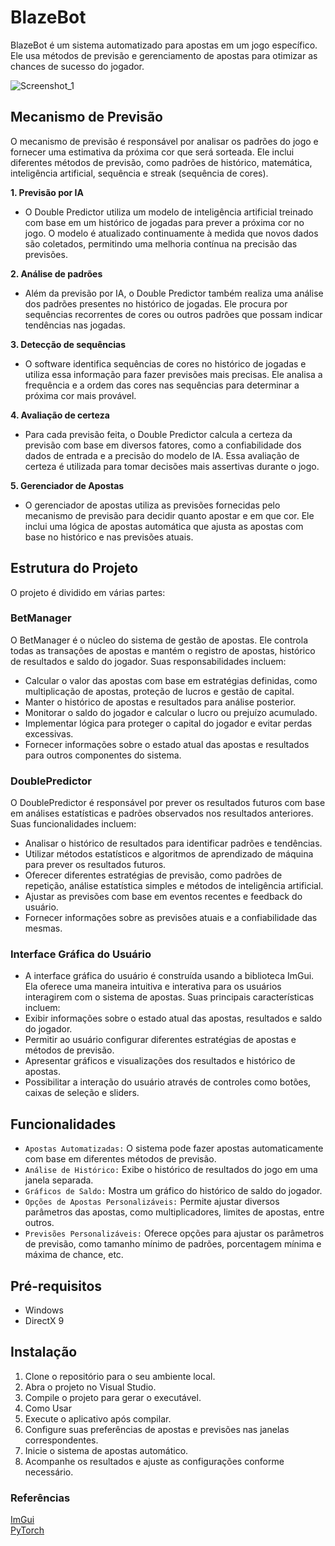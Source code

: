 # BlazeBot
BlazeBot é um sistema automatizado para apostas em um jogo específico. Ele usa métodos de previsão e gerenciamento de apostas para otimizar as chances de sucesso do jogador.

![Screenshot_1](https://github.com/pedro-nuness/BlazeBot/assets/93084039/ed0e2a43-8ee8-447e-9cdf-4f8f24677c99)

## Mecanismo de Previsão
O mecanismo de previsão é responsável por analisar os padrões do jogo e fornecer uma estimativa da próxima cor que será sorteada. Ele inclui diferentes métodos de previsão, como padrões de histórico, matemática, inteligência artificial, sequência e streak (sequência de cores).

**1. Previsão por IA**
- O Double Predictor utiliza um modelo de inteligência artificial treinado com base em um histórico de jogadas para prever a próxima cor no jogo. O modelo é atualizado continuamente à medida que novos dados são coletados, permitindo uma melhoria contínua na precisão das previsões.

**2. Análise de padrões**
- Além da previsão por IA, o Double Predictor também realiza uma análise dos padrões presentes no histórico de jogadas. Ele procura por sequências recorrentes de cores ou outros padrões que possam indicar tendências nas jogadas.

**3. Detecção de sequências**
- O software identifica sequências de cores no histórico de jogadas e utiliza essa informação para fazer previsões mais precisas. Ele analisa a frequência e a ordem das cores nas sequências para determinar a próxima cor mais provável.

**4. Avaliação de certeza**
- Para cada previsão feita, o Double Predictor calcula a certeza da previsão com base em diversos fatores, como a confiabilidade dos dados de entrada e a precisão do modelo de IA. Essa avaliação de certeza é utilizada para tomar decisões mais assertivas durante o jogo.

**5. Gerenciador de Apostas**
- O gerenciador de apostas utiliza as previsões fornecidas pelo mecanismo de previsão para decidir quanto apostar e em que cor. Ele inclui uma lógica de apostas automática que ajusta as apostas com base no histórico e nas previsões atuais.

## Estrutura do Projeto
O projeto é dividido em várias partes:

### BetManager
O BetManager é o núcleo do sistema de gestão de apostas. Ele controla todas as transações de apostas e mantém o registro de apostas, histórico de resultados e saldo do jogador. Suas responsabilidades incluem:

- Calcular o valor das apostas com base em estratégias definidas, como multiplicação de apostas, proteção de lucros e gestão de capital.
- Manter o histórico de apostas e resultados para análise posterior.
- Monitorar o saldo do jogador e calcular o lucro ou prejuízo acumulado.
- Implementar lógica para proteger o capital do jogador e evitar perdas excessivas.
- Fornecer informações sobre o estado atual das apostas e resultados para outros componentes do sistema.

### DoublePredictor
O DoublePredictor é responsável por prever os resultados futuros com base em análises estatísticas e padrões observados nos resultados anteriores. Suas funcionalidades incluem:

- Analisar o histórico de resultados para identificar padrões e tendências.
- Utilizar métodos estatísticos e algoritmos de aprendizado de máquina para prever os resultados futuros.
- Oferecer diferentes estratégias de previsão, como padrões de repetição, análise estatística simples e métodos de inteligência artificial.
- Ajustar as previsões com base em eventos recentes e feedback do usuário.
- Fornecer informações sobre as previsões atuais e a confiabilidade das mesmas.

### Interface Gráfica do Usuário
- A interface gráfica do usuário é construída usando a biblioteca ImGui. Ela oferece uma maneira intuitiva e interativa para os usuários interagirem com o sistema de apostas. Suas principais características incluem:
- Exibir informações sobre o estado atual das apostas, resultados e saldo do jogador.
- Permitir ao usuário configurar diferentes estratégias de apostas e métodos de previsão.
- Apresentar gráficos e visualizações dos resultados e histórico de apostas.
- Possibilitar a interação do usuário através de controles como botões, caixas de seleção e sliders.


## Funcionalidades
- ```Apostas Automatizadas:``` O sistema pode fazer apostas automaticamente com base em diferentes métodos de previsão.
- ```Análise de Histórico:``` Exibe o histórico de resultados do jogo em uma janela separada.
- ```Gráficos de Saldo:``` Mostra um gráfico do histórico de saldo do jogador.
- ```Opções de Apostas Personalizáveis:``` Permite ajustar diversos parâmetros das apostas, como multiplicadores, limites de apostas, entre outros.
- ```Previsões Personalizáveis:``` Oferece opções para ajustar os parâmetros de previsão, como tamanho mínimo de padrões, porcentagem mínima e máxima de chance, etc.
   
## Pré-requisitos
- Windows
- DirectX 9
  
## Instalação
1. Clone o repositório para o seu ambiente local.
2. Abra o projeto no Visual Studio.
3. Compile o projeto para gerar o executável.
4. Como Usar
5. Execute o aplicativo após compilar.
6. Configure suas preferências de apostas e previsões nas janelas correspondentes.
7. Inicie o sistema de apostas automático.
8. Acompanhe os resultados e ajuste as configurações conforme necessário.

### Referências
<a href="https://github.com/ocornut/imgui">ImGui</a> <br />
<a href="https://pytorch.org/">PyTorch</a>

